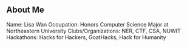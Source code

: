 ## About Me

<!--
**justalittlemushroom/justalittlemushroom** is a ✨ _special_ ✨ repository because its `README.md` (this file) appears on your GitHub profile.

Here are some ideas to get you started:

- 🔭 I’m currently working on ...
- 🌱 I’m currently learning ...
- 👯 I’m looking to collaborate on ...
- 🤔 I’m looking for help with ...
- 💬 Ask me about ...
- 📫 How to reach me: ...
- 😄 Pronouns: ...
- ⚡ Fun fact: ...
-->
Name: Lisa Wan 
Occupation: Honors Computer Science Major at Northeastern University
Clubs/Organizations: NER, CTF, CSA, NUWIT
Hackathons: Hacks for Hackers, GoatHacks, Hack for Humanity
